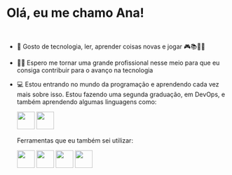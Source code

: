 <h1>Olá, eu me chamo Ana!</h1></br>
 
- 🥰 Gosto de tecnologia, ler, aprender coisas novas e jogar 🎮📚🤖🤓         
  
- 👩‍💻 Espero me tornar uma grande profissional nesse meio para que eu consiga contribuir para o avanço na tecnologia


  
- 💻 Estou entrando no mundo da programação e aprendendo cada vez mais sobre isso. Estou fazendo uma segunda graduação, em DevOps, e também aprendendo algumas linguagens como:

  <div>
    <link rel="stylesheet" href="https://cdn.jsdelivr.net/gh/devicons/devicon@v2.15.1/devicon.min.css"/>
    <i class="devicon-csharp-original "></i>
    <img src="https://cdn.jsdelivr.net/gh/devicons/devicon/icons/csharp/csharp-original.svg" width="40" />
    <img src="https://cdn.jsdelivr.net/gh/devicons/devicon/icons/python/python-original.svg" width="40" />            
  </div>

  Ferramentas que eu também sei utilizar:

    <div>
        <link rel="stylesheet" href="https://cdn.jsdelivr.net/gh/devicons/devicon@v2.15.1/devicon.min.css"/>
        <i class="devicon-illustrator-plain "></i>
        <img src="https://cdn.jsdelivr.net/gh/devicons/devicon/icons/illustrator/illustrator-plain.svg" width="40" />
        <img src="https://cdn.jsdelivr.net/gh/devicons/devicon/icons/photoshop/photoshop-plain.svg" width="40" /> 
        <img src="https://cdn.jsdelivr.net/gh/devicons/devicon/icons/canva/canva-original.svg" width="40" />
        <img src="https://cdn.jsdelivr.net/gh/devicons/devicon/icons/trello/trello-plain.svg" width="40" />
          
    </div>
